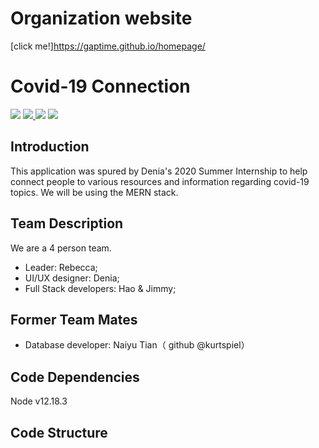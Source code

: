# Organization website
[click me!]https://gaptime.github.io/homepage/

# Covid-19 Connection

<a href="https://github.com/gaptime/Covid_19_Application" target="blank"><img src="https://img.shields.io/tokei/lines/github/gaptime/Covid_19_Application" /></a> <a href="https://github.com/gaptime/Covid_19_Application/issues" target="blank">
<img src="https://img.shields.io/github/issues/gaptime/Covid_19_Application" />
</a><img src="https://img.shields.io/github/languages/count/gaptime/Covid_19_Application"/> <img src="https://img.shields.io/github/last-commit/gaptime/Covid_19_Application" />

## Introduction
This application was spured by Denia's 2020 Summer Internship to help connect people to various resources and information regarding covid-19 topics. We will be using the MERN stack. 

## Team Description
We are a 4 person team. 
- Leader: Rebecca; 
- UI/UX designer: Denia; 
- Full Stack developers: Hao & Jimmy; 

## Former Team Mates
- Database developer: Naiyu Tian（ github @kurtspiel）

## Code Dependencies

Node v12.18.3

## Code Structure
